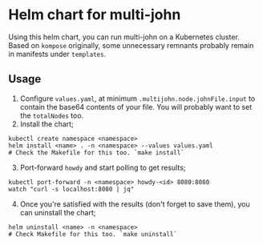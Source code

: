 # Helm chart for multi-john
Using this helm chart, you can run multi-john on a Kubernetes cluster. Based on `kompose` originally, some unnecessary remnants probably remain in manifests under `templates`.

## Usage
1. Configure `values.yaml`, at minimum `.multijohn.node.johnFile.input` to contain the base64 contents of your file. You will probably want to set the `totalNodes` too.
2. Install the chart; 
```
kubectl create namespace <namespace>
helm install <name> . -n <namespace> --values values.yaml
# Check the Makefile for this too. `make install`
```
3. Port-forward `howdy` and start polling to get results; 
```
kubectl port-forward -n <namespace> howdy-<id> 8080:8080
watch "curl -s localhost:8080 | jq"
```
4. Once you're satisfied with the results (don't forget to save them), you can uninstall the chart; 
```
helm uninstall <name> -n <namespace>
# Check Makefile for this too. `make uninstall`
```